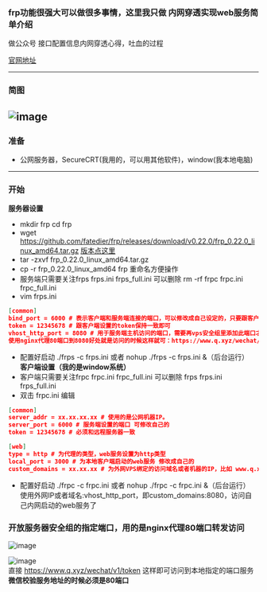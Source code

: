 ### frp功能很强大可以做很多事情，这里我只做 内网穿透实现web服务简单介绍  
做公众号 接口配置信息内网穿透心得，吐血的过程  

[官网地址](https://github.com/fatedier/frp)

----
### 简图
![image](https://user-images.githubusercontent.com/21699695/120302054-13879100-c300-11eb-81d8-3d06097b3990.png)
----
### 准备
* 公网服务器，SecureCRT(我用的，可以用其他软件)，window(我本地电脑)  
----
### 开始
**服务器设置**
* mkdir frp  cd frp
* wget https://github.com/fatedier/frp/releases/download/v0.22.0/frp_0.22.0_linux_amd64.tar.gz [版本点这里](https://github.com/fatedier/frp/releases)  
* tar -zxvf frp_0.22.0_linux_amd64.tar.gz  
* cp -r frp_0.22.0_linux_amd64 frp 重命名方便操作  
* 服务端只需要关注frps frps.ini frps_full.ini 可以删除 rm -rf frpc frpc.ini frpc_full.ini
* vim frps.ini
```json
[common]
bind_port = 6000 # 表示客户端和服务端连接的端口，可以修改成自己设定的，只要跟客户端的bind_port保持一致就可以
token = 12345678 # 跟客户端设置的token保持一致即可
vhost_http_port = 8080 # 用于服务端主机访问的端口，需要再vps安全组里添加此端口才行。或者这里使用80端口nginx内部转发到8080也可
使用nginx代理80端口到8080好处就是访问的时候这样就可：https://www.q.xyz/wechat/v1/token，不然https://www.q.xyz:8080/wechat/v1/token
```
* 配置好启动 ./frps -c frps.ini 或者 nohup ./frps -c frps.ini &（后台运行）  
**客户端设置（我的是window系统）**
* 客户端只需要关注frpc frpc.ini frpc_full.ini 可以删除 frps frps.ini frps_full.ini  
* 双击 frpc.ini 编辑
```json
[common]
server_addr = xx.xx.xx.xx # 使用的是公网机器IP。
server_port = 6000 # 服务端设置的端口 可修改自己的
token = 12345678 # 必须和远程服务器一致

[web]
type = http # 为代理的类型，web服务设置为http类型
local_port = 3000 # 为本地客户端启动的web服务 修改成自己的
custom_domains = xx.xx.xx # 为外网VPS绑定的访问域名或者机器的IP，比如 www.q.xyz
```
* 配置好启动 ./frpc -c frpc.ini 或者 nohup ./frpc -c frpc.ini &（后台运行）  
使用外网IP或者域名:vhost_http_port，即custom_domains:8080，访问自己内网启动的web服务了

### 开放服务器安全组的指定端口，用的是nginx代理80端口转发访问
![image](https://user-images.githubusercontent.com/21699695/121775208-c8e7fd80-cbb8-11eb-9441-161f841645c6.png)

![image](https://user-images.githubusercontent.com/21699695/120308882-2a7db180-c307-11eb-9dc3-0104a99b829e.png)  
直接 https://www.q.xyz/wechat/v1/token 这样即可访问到本地指定的端口服务
**微信校验服务地址的时候必须是80端口**
